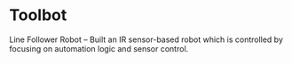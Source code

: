 # Toolbot
 Line Follower Robot – Built an IR sensor-based robot which is controlled by focusing on automation logic and sensor control. 
